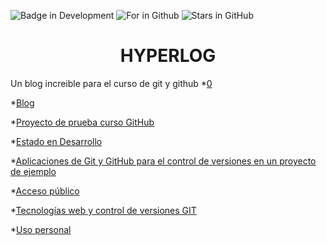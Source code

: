 ![Badge in Development](https://img.shields.io/badge/STATUS-EN%20DESAROLLO-green)
![For in Github](https://img.shields.io/badge/Fork-0-blue)
![Stars in GitHub](https://img.shields.io/github/stars/JosephPR12/hyperblog?color=0&label=stars&logo=prueba&logoColor=blue)

<h1 align="center"> HYPERLOG </h1>

Un blog increible para el curso de git y github
*[0](#insignias)

*[Blog](#índice)

*[Proyecto de prueba curso GitHub](#descripción-del-proyecto)

*[Estado en Desarrollo](#Estado-del-proyecto)

*[Aplicaciones de Git y GitHub para el control de versiones en un proyecto de ejemplo](#Características-de-la-aplicación-y-demostración)

*[Acceso público](#acceso-proyecto)

*[Tecnologías web y control de versiones GIT](#tecnologías-utilizadas)

*[Uso personal](#personas-contribuyentes)



